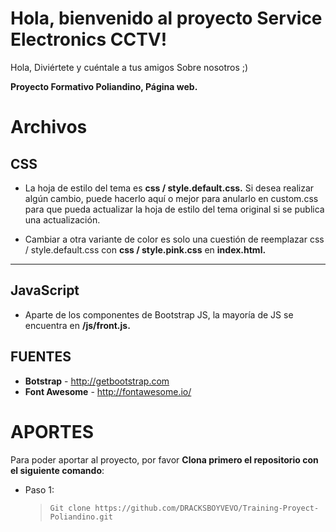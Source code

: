 ﻿# Hola, bienvenido al proyecto Service Electronics CCTV!

Hola, Diviértete y cuéntale a tus amigos Sobre nosotros ;)

**Proyecto Formativo Poliandino, Página web.**


# Archivos

 CSS
---------------------

- La hoja de estilo del tema es **css / style.default.css.** Si desea realizar algún cambio, puede hacerlo aquí o mejor para anularlo en custom.css para que pueda actualizar la hoja de estilo del tema original si se publica una actualización.

- Cambiar a otra variante de color es solo una cuestión de reemplazar css / style.default.css con **css / style.pink.css** en **index.html.**

---------------------
 JavaScript
---------------------

- Aparte de los componentes de Bootstrap JS, la mayoría de JS se encuentra en **/js/front.js.**


## FUENTES

- **Botstrap** - http://getbootstrap.com
- **Font Awesome** - http://fontawesome.io/

# APORTES

Para poder aportar al proyecto, por favor **Clona primero el repositorio con el siguiente comando**:

- Paso 1:
	> `Git clone https://github.com/DRACKSBOYVEVO/Training-Proyect-Poliandino.git`
